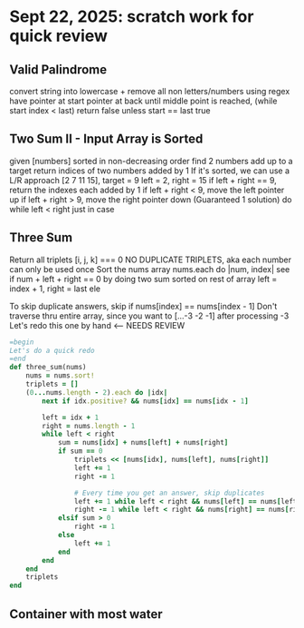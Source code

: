 # Sept 22, 2025: scratch work for quick review

## Valid Palindrome

convert string into lowercase + remove all non letters/numbers using regex
have pointer at start
pointer at back
until middle point is reached, (while start index < last)
    return false unless start == last
true

## Two Sum II - Input Array is Sorted

given [numbers] sorted in non-decreasing order
find 2 numbers add up to a target
return indices of two numbers added by 1
If it's sorted, we can use a L/R approach
[2 7 11 15], target = 9
left = 2, right = 15
if left + right == 9, return the indexes each added by 1
if left + right < 9, move the left pointer up
if left + right > 9, move the right pointer down
(Guaranteed 1 solution)
do while left < right just in case

## Three Sum

Return all triplets [i, j, k] === 0
NO DUPLICATE TRIPLETS, aka each number can only be used once
Sort the nums array
nums.each do |num, index|
    see if num + left + right == 0 by doing two sum sorted on rest of array
        left = index + 1, right = last ele

To skip duplicate answers, skip if nums[index] == nums[index - 1]
Don't traverse thru entire array, since you want to [...-3 -2 -1] after processing -3
Let's redo this one by hand <-- NEEDS REVIEW

```ruby
=begin
Let's do a quick redo
=end
def three_sum(nums)
    nums = nums.sort!
    triplets = []
    (0...nums.length - 2).each do |idx|
        next if idx.positive? && nums[idx] == nums[idx - 1]

        left = idx + 1
        right = nums.length - 1
        while left < right
            sum = nums[idx] + nums[left] + nums[right]
            if sum == 0
                triplets << [nums[idx], nums[left], nums[right]]
                left += 1
                right -= 1

                # Every time you get an answer, skip duplicates
                left += 1 while left < right && nums[left] == nums[left - 1]
                right -= 1 while left < right && nums[right] == nums[right + 1]
            elsif sum > 0
                right -= 1
            else
                left += 1
            end
        end
    end
    triplets
end
```

## Container with most water
